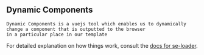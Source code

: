 ## Dynamic Components
```
Dynamic Components is a vuejs tool which enables us to dynamically change a component that is outputted to the browser
in a particular place in our template
```


For detailed explanation on how things work, consult the [docs for se-loader](http://vuejs.github.io/vue-loader).